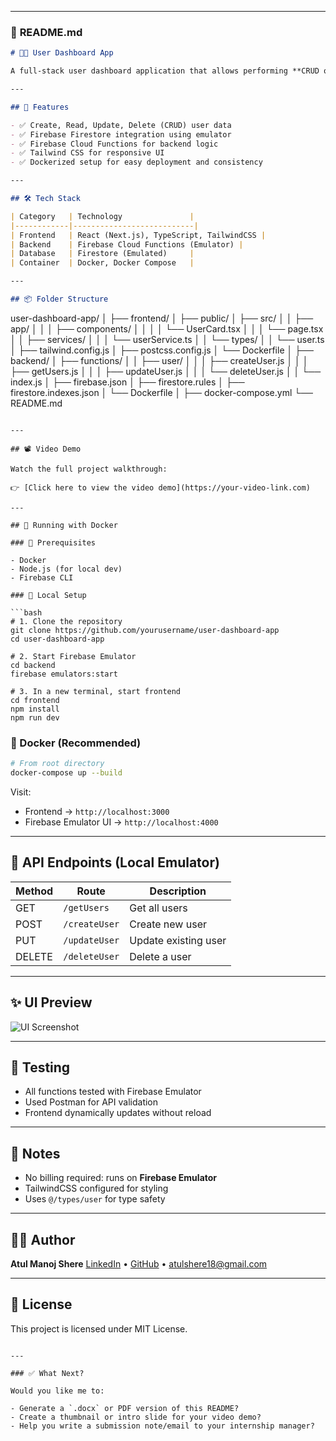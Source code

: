 
---

### 📄 **README.md**

```markdown
# 🧑‍💻 User Dashboard App

A full-stack user dashboard application that allows performing **CRUD operations** on user data. It is built with **Next.js (React + TypeScript)** for the frontend and **Firebase Emulator Suite** for the backend, all containerized using **Docker**.

---

## 🚀 Features

- ✅ Create, Read, Update, Delete (CRUD) user data
- ✅ Firebase Firestore integration using emulator
- ✅ Firebase Cloud Functions for backend logic
- ✅ Tailwind CSS for responsive UI
- ✅ Dockerized setup for easy deployment and consistency

---

## 🛠️ Tech Stack

| Category   | Technology               |
|------------|---------------------------|
| Frontend   | React (Next.js), TypeScript, TailwindCSS |
| Backend    | Firebase Cloud Functions (Emulator) |
| Database   | Firestore (Emulated)     |
| Container  | Docker, Docker Compose   |

---

## 📦 Folder Structure

```

user-dashboard-app/
│
├── frontend/
│   ├── public/
│   ├── src/
│   │   ├── app/
│   │   │   ├── components/
│   │   │   │   └── UserCard.tsx
│   │   │   └── page.tsx
│   │   ├── services/
│   │   │   └── userService.ts
│   │   └── types/
│   │       └── user.ts
│   ├── tailwind.config.js
│   ├── postcss.config.js
│   └── Dockerfile
│
├── backend/
│   ├── functions/
│   │   ├── user/
│   │   │   ├── createUser.js
│   │   │   ├── getUsers.js
│   │   │   ├── updateUser.js
│   │   │   └── deleteUser.js
│   │   └── index.js
│   ├── firebase.json
│   ├── firestore.rules
│   ├── firestore.indexes.json
│   └── Dockerfile
│
├── docker-compose.yml
└── README.md

````

---

## 📽️ Video Demo

Watch the full project walkthrough:

👉 [Click here to view the video demo](https://your-video-link.com)

---

## 🐳 Running with Docker

### 🧱 Prerequisites

- Docker
- Node.js (for local dev)
- Firebase CLI

### 🔧 Local Setup

```bash
# 1. Clone the repository
git clone https://github.com/yourusername/user-dashboard-app
cd user-dashboard-app

# 2. Start Firebase Emulator
cd backend
firebase emulators:start

# 3. In a new terminal, start frontend
cd frontend
npm install
npm run dev
````

### 🐳 Docker (Recommended)

```bash
# From root directory
docker-compose up --build
```

Visit:

* Frontend → `http://localhost:3000`
* Firebase Emulator UI → `http://localhost:4000`

---

## 📖 API Endpoints (Local Emulator)

| Method | Route         | Description          |
| ------ | ------------- | -------------------- |
| GET    | `/getUsers`   | Get all users        |
| POST   | `/createUser` | Create new user      |
| PUT    | `/updateUser` | Update existing user |
| DELETE | `/deleteUser` | Delete a user        |

---

## ✨ UI Preview

![UI Screenshot](https://your-screenshot-link.com)

---

## 🧪 Testing

* All functions tested with Firebase Emulator
* Used Postman for API validation
* Frontend dynamically updates without reload

---

## 📌 Notes

* No billing required: runs on **Firebase Emulator**
* TailwindCSS configured for styling
* Uses `@/types/user` for type safety

---

## 🧑‍🎓 Author

**Atul Manoj Shere**
[LinkedIn](https://linkedin.com/in/atulshere) • [GitHub](https://github.com/atulshere18) • [atulshere18@gmail.com](mailto:atulshere18@gmail.com)

---

## 📃 License

This project is licensed under MIT License.

```

---

### ✅ What Next?

Would you like me to:

- Generate a `.docx` or PDF version of this README?
- Create a thumbnail or intro slide for your video demo?
- Help you write a submission note/email to your internship manager?


```
